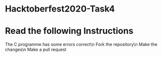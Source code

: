 # Hacktoberfest2020-Task4

# Read the following Instructions

The C programme has some errors correct\n
Fork the repository\n
Make the changes\n
Make a pull request
